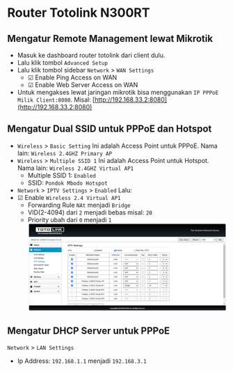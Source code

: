 # Router Totolink N300RT

## Mengatur Remote Management lewat Mikrotik

- Masuk ke dashboard router totolink dari client dulu.
- Lalu klik tombol `Advanced Setup`
- Lalu klik tombol sidebar `Network` > `WAN Settings`
  - ☑ Enable Ping Access on WAN
  - ☑ Enable Web Server Access on WAN
- Untuk mengakses lewat jaringan mikrotik bisa menggunakan `IP PPPoE Milik Client:8080`. Misal: [http://192.168.33.2:8080](http://192.168.33.2:8080)

## Mengatur Dual SSID untuk PPPoE dan Hotspot

- `Wireless` > `Basic Setting`
  Ini adalah Access Point untuk PPPoE. Nama lain: `Wireless 2.4GHZ Primary AP`
- `Wireless` > `Multiple SSID 1`
  Ini adalah Access Point untuk Hotspot. Nama lain: `Wireless 2.4GHZ Virtual AP1`
  - Multiple SSID 1: `Enabled`
  - SSID: `Pondok Mbodo Hotspot`
- `Network` > `IPTV Settings` > `Enabled`
Lalu: 
- ☑ Enable `Wireless 2.4 Virtual AP1`
	- Forwarding Rule `NAt` menjadi `Bridge`
	- VID(2-4094) dari `2` menjadi bebas misal: `20`
	- Priority ubah dari `0` menjadi `1`
  ![iptv-totolink-v3.4.0](attachments/iptv-totolink-v3.4.0.png)

## Mengatur DHCP Server untuk PPPoE
`Network` > `LAN Settings`
- Ip Address: `192.168.1.1` menjadi `192.168.3.1`